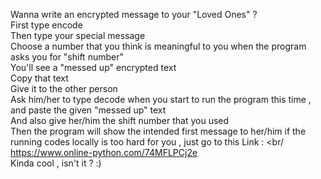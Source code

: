 Wanna write an encrypted message to your "Loved Ones" ?
<br/>First type encode
<br/>Then type your special message
<br/>Choose a number that you think is meaningful to you when the program asks you for "shift number"
<br/>You'll see a "messed up" encrypted text
<br/>Copy that text
<br/>Give it to the other person
<br/>Ask him/her to type decode when you start to run the program this time , and paste the given "messed up" text
<br/>And also give her/him the shift number that you used
<br/>Then the program will show the intended first message to her/him 
if the running codes locally is too hard for you , just go to this Link : 
<br/ https://www.online-python.com/74MFLPCj2e
<br/>Kinda cool , isn't it ? :)
